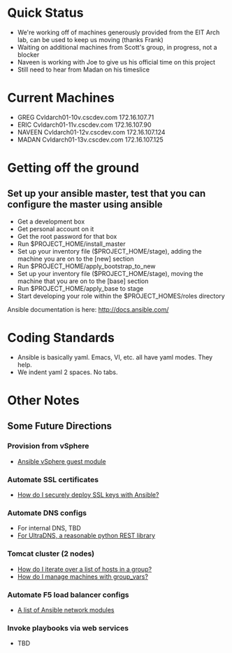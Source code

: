 
# Quick Status
* We're working off of machines generously provided from the EIT Arch lab, can be used to keep us moving (thanks Frank)
* Waiting on additional machines from Scott's group, in progress, not a blocker
* Naveen is working with Joe to give us his official time on this project
* Still need to hear from Madan on his timeslice

# Current Machines
* GREG 	  Cvldarch01-10v.cscdev.com        172.16.107.71
* ERIC 	  Cvldarch01-11v.cscdev.com        172.16.107.90
* NAVEEN 	  Cvldarch01-12v.cscdev.com        172.16.107.124
* MADAN 	  Cvldarch01-13v.cscdev.com        172.16.107.125

# Getting off the ground

## Set up your ansible master, test that you can configure the master using ansible

* Get a development box
* Get personal account on it
* Get the root password for that box
* Run $PROJECT_HOME/install_master
* Set up your inventory file ($PROJECT_HOME/stage), adding the machine you are on to the [new] section
* Run $PROJECT_HOME/apply_bootstrap_to_new
* Set up your inventory file ($PROJECT_HOME/stage), moving the machine that you are on to the [base] section
* Run $PROJECT_HOME/apply_base to stage
* Start developing your role within the $PROJECT_HOMES/roles directory

Ansible documentation is here: http://docs.ansible.com/


# Coding Standards
* Ansible is basically yaml. Emacs, VI, etc. all have yaml modes. They help.
* We indent yaml 2 spaces. No tabs.

# Other Notes

## Some Future Directions

### Provision from vSphere
* [Ansible vSphere guest module](http://docs.ansible.com/vsphere_guest_module.html)

### Automate SSL certificates
* [How do I securely deploy SSL keys with Ansible?](http://red-badger.com/blog/2014/02/28/deploying-ssl-keys-securely-with-ansible/)

### Automate DNS configs
* For internal DNS, TBD
* [For UltraDNS, a reasonable python REST library](http://docs.python-requests.org/en/latest/index.html)

### Tomcat cluster (2 nodes)
* [How do I iterate over a list of hosts in a group?](http://docs.ansible.com/faq.html)
* [How do I manage machines with group_vars?](https://gist.github.com/anonymous/5e1f88c5acc0dc699093)

### Automate F5 load balancer configs
* [A list of Ansible network modules](http://docs.ansible.com/list_of_network_modules.html)

### Invoke playbooks via web services
* TBD



